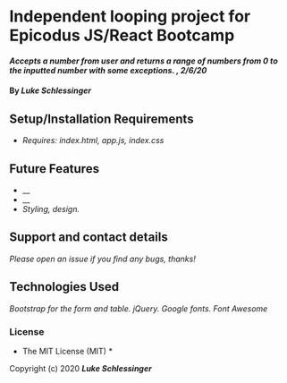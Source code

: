 # Independent looping project for Epicodus JS/React Bootcamp

#### _Accepts a number from user and returns a range of numbers from 0 to the inputted number with some exceptions. , 2/6/20_

#### By _**Luke Schlessinger**_

## Setup/Installation Requirements

* _Requires: index.html, app.js, index.css_


## Future Features

* __
* __
* _Styling, design._

## Support and contact details

_Please open an issue if you find any bugs, thanks!_

## Technologies Used

_Bootstrap for the form and table. jQuery. Google fonts. Font Awesome_

### License

* The MIT License (MIT) *

Copyright (c) 2020 **_Luke Schlessinger_**
